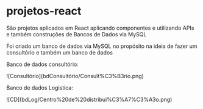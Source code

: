 # projetos-react

São projetos aplicados em React aplicando componentes e utilizando APIs e também construções de Bancos de Dados via MySQL

Foi criado um banco de dados via MySQL no propósito na ideia de fazer um consultório e também um banco de dados 

Banco de dados consultório:

<div>
![Consultório](bdConsultório/Consult%C3%B3rio.png)
</div>

Banco de dados Logistica:

<div>
![CD](bdLog/Centro%20de%20distribui%C3%A7%C3%A3o.png)
</div>